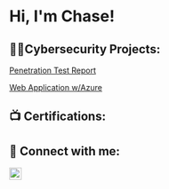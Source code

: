 <h1>Hi, I'm Chase! <br/>

<h2>👨‍💻Cybersecurity Projects:</h2>

[Penetration Test Report](https://github.com/ChaseHancock/Penetration-Test-Report)

[Web Application w/Azure](https://github.com/ChaseHancock/Web-Application-Azure) 



<h2>📺 Certifications:</h2>


<h2> 🤳 Connect with me:</h2>

[<img align="left" alt="ChaseHancock | LinkedIn" width="22px" src="https://cdn.jsdelivr.net/npm/simple-icons@v3/icons/linkedin.svg" />][linkedin]

[linkedin]: https://www.linkedin.com/in/chase-hancock-38634426a/

<!--
